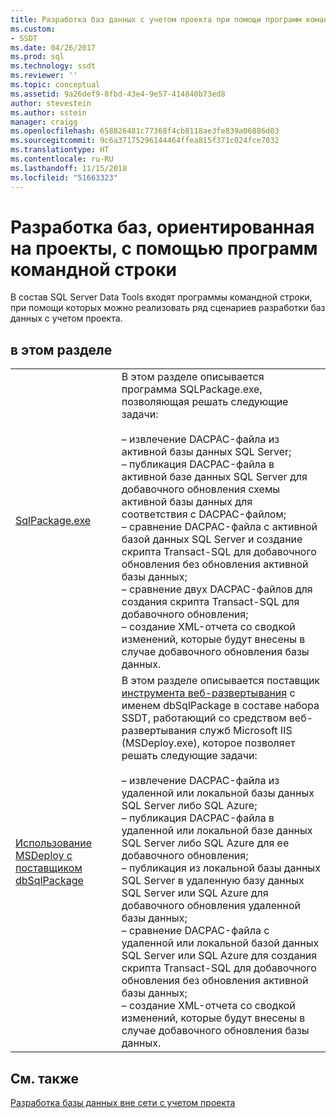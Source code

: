 ```yaml
---
title: Разработка баз данных с учетом проекта при помощи программ командной строки | Документация Майкрософт
ms.custom:
- SSDT
ms.date: 04/26/2017
ms.prod: sql
ms.technology: ssdt
ms.reviewer: ''
ms.topic: conceptual
ms.assetid: 9a26def9-8fbd-43e4-9e57-414840b73ed8
author: stevestein
ms.author: sstein
manager: craigg
ms.openlocfilehash: 658826481c77368f4cb8118ae3fe839a06886d03
ms.sourcegitcommit: 9c6a37175296144464ffea815f371c024fce7032
ms.translationtype: HT
ms.contentlocale: ru-RU
ms.lasthandoff: 11/15/2018
ms.locfileid: "51663323"
---
```

# <a name="project-oriented-database-development-using-command-line-tools"></a>Разработка баз, ориентированная на проекты, с помощью программ командной строки
В состав SQL Server Data Tools входят программы командной строки, при помощи которых можно реализовать ряд сценариев разработки баз данных с учетом проекта.  
  
## <a name="in-this-section"></a>в этом разделе  
  
|||  
|-|-|  
|[SqlPackage.exe](../tools/sqlpackage.md)|В этом разделе описывается программа SQLPackage.exe, позволяющая решать следующие задачи:<br /><br />– извлечение DACPAC-файла из активной базы данных SQL Server;<br />– публикация DACPAC-файла в активной базе данных SQL Server для добавочного обновления схемы активной базы данных для соответствия с DACPAC-файлом;<br />– сравнение DACPAC-файла с активной базой данных SQL Server и создание скрипта Transact\-SQL для добавочного обновления без обновления активной базы данных;<br />– сравнение двух DACPAC-файлов для создания скрипта Transact\-SQL для добавочного обновления;<br />– создание XML-отчета со сводкой изменений, которые будут внесены в случае добавочного обновления базы данных.|  
|[Использование MSDeploy с поставщиком dbSqlPackage](../ssdt/using-msdeploy-with-dbsqlpackage-provider.md)|В этом разделе описывается поставщик [инструмента веб-развертывания](https://go.microsoft.com/fwlink/?LinkId=231798) с именем dbSqlPackage в составе набора SSDT, работающий со средством веб-развертывания служб Microsoft IIS (MSDeploy.exe), которое позволяет решать следующие задачи:<br /><br />– извлечение DACPAC-файла из удаленной или локальной базы данных SQL Server либо SQL Azure;<br />– публикация DACPAC-файла в удаленной или локальной базе данных SQL Server либо SQL Azure для ее добавочного обновления;<br />– публикация из локальной базы данных SQL Server в удаленную базу данных SQL Server или SQL Azure для добавочного обновления удаленной базы данных;<br />– сравнение DACPAC-файла с удаленной или локальной базой данных SQL Server или SQL Azure для создания скрипта Transact\-SQL для добавочного обновления без обновления активной базы данных;<br />– создание XML-отчета со сводкой изменений, которые будут внесены в случае добавочного обновления базы данных.|  
  
## <a name="related-sections"></a>См. также  
[Разработка базы данных вне сети с учетом проекта](../ssdt/project-oriented-offline-database-development.md)  
  
